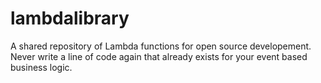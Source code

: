 lambdalibrary
=============

A shared repository of Lambda functions for open source developement.  Never write a line of code again that already exists for your event based business logic.
